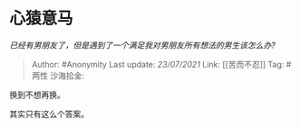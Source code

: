 # 心猿意马
*已经有男朋友了，但是遇到了一个满足我对男朋友所有想法的男生该怎么办?*

> Author: #Anonymity
> Last update: *23/07/2021*
> Link: [[苦而不忍]]
> Tag: #两性
> 沙海拾金:

换到不想再换。

其实只有这么个答案。
